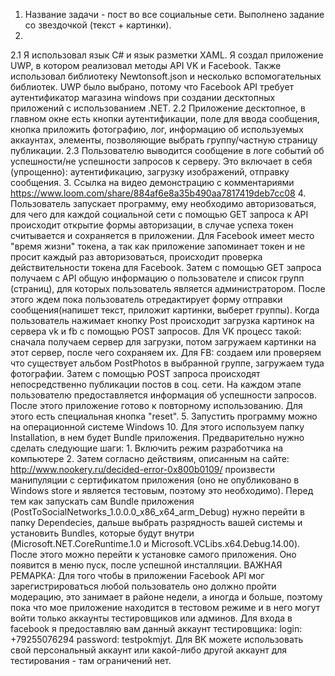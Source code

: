 1. Название задачи - пост во все социальные сети. Выполнено задание со звездочкой (текст + картинки).
2. 
2.1 Я использовал язык C# и язык разметки XAML. Я создал приложение UWP, в котором реализовал методы API VK и Facebook. Также использовал библиотеку Newtonsoft.json и несколько вспомогательных библиотек. UWP было выбрано, потому что Facebook API требует аутентификатор магазина windows при создании десктопных приложений с использованием .NET.
2.2 Приложение десктопное, в главном окне есть кнопки аутентификации, поле для ввода сообщения, кнопка приложить фотографию, лог,
информацию об используемых аккаунтах, элементы, позволяющие выбрать группу/частную страницу публикации.
2.3 Пользователю выводится сообщение в логе событий об успешности/не успешности запросов к серверу. Это включает в себя (упрощенно): аутентификацию, загрузку изображений, отправку сообщения.
3. Ссылка на видео демонстрацию с комментариями  https://www.loom.com/share/884af6e8a35b490aa7817419deb7cc08
4. Пользователь запускает программу, ему необходимо авторизоваться, для чего для каждой социальной сети с помощью GET запроса к API происходит открытие формы авторизации, в случае успеха токен считывается и сохраняется в приложении.
Для Facebook имеет место "время жизни" токена, а так как приложение запоминает токен и не просит каждый раз авторизоваться, происходит проверка действительности токена для Facebook. Затем с помощью GET запроса получаем с API общую информацию о пользователе и список групп (страниц), для  которых пользователь является администратором. После этого ждем пока пользователь отредактирует форму отправки сообщения(напишет текст, приложит картинки, выберет группы). Когда пользователь нажимает кнопку Post происходит загрузка картинок на сервера vk и fb с помощью POST запросов. Для VK процесс такой: сначала получаем сервер для загрузки, потом загружаем картинки на этот сервер, после чего сохраняем их. Для FB: создаем или проверяем что существует альбом PostPhotos в выбранной группе, загружаем туда фотографии. Затем с помощью POST запроса происходят непосредственно публикации постов в соц. сети. На каждом этапе пользователю предоставляется информация об успешности запросов. После этого приложение готово к повторному использованию. Для этого есть специальная кнопка "reset". 
5. Запустить программу можно на операционной системе Windows 10. Для этого используем папку Installation, в нем будет Bundle приложения. Предварительно нужно сделать следующие шаги: 1. Включить режим разработчика на компьютере 2. Затем согласно действиям, описанным на сайте:
http://www.nookery.ru/decided-error-0x800b0109/ произвести манипуляции с сертификатом приложения (оно не опубликовано в Windows store и является тестовым, поэтому это необходимо). Перед тем как запускать сам Bundle приложения (PostToSocialNetworks_1.0.0.0_x86_x64_arm_Debug) нужно перейти в папку Dependecies, дальше выбрать разрядность вашей системы и установить Bundles, которые будут внутри (Microsoft.NET.CoreRuntime.1.0 и Microsoft.VCLibs.x64.Debug.14.00). После этого можно перейти к установке самого приложения. Оно появится в меню пуск, после успешной инсталляции. 
ВАЖНАЯ РЕМАРКА: Для того чтобы в приложении Facebook API мог зарегистрироваться любой пользователь оно должно пройти модерацию, это занимает в районе недели, а иногда и больше, поэтому пока что мое приложение находится в тестовом режиме и в него могут войти только аккаунты тестировщиков или админов. Для входа в facebook я предоставляю вам данный аккаунт тестировщика: login: +79255076294 password: testpokmjyt. Для ВК можете использовать свой персональный аккаунт или какой-либо другой аккаунт для тестирования - там ограничений нет.
 
